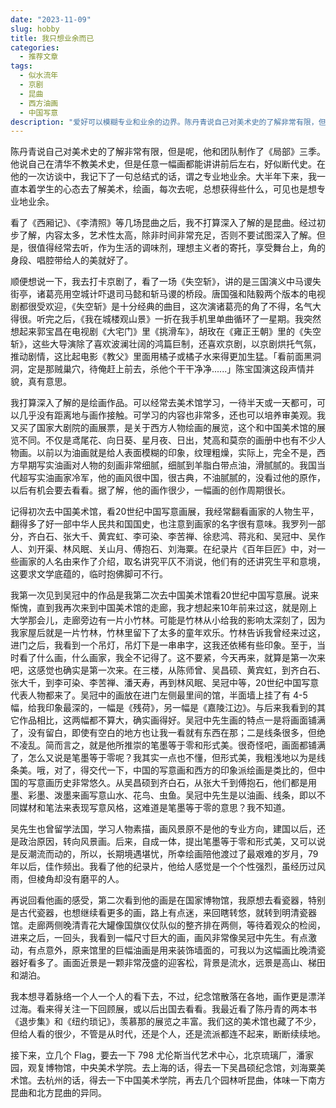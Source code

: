 ```yaml
---
date: "2023-11-09"
slug: hobby
title: 我只想业余而已
categories:
  - 推荐文章
tags:
  - 似水流年
  - 京剧
  - 昆曲
  - 西方油画
  - 中国写意
description: "爱好可以模糊专业和业余的边界。陈丹青说自己对美术史的了解非常有限，但是呢，他和团队制作了《局部》三季。他说自己在清华不教美术史，但是任意一幅画都能讲讲前后左右，好似断代史。在他的一次访谈中，我记下了一句总结式的话，谓之专业地业余。大半年下来，我一直本着学生的心态去了解美术，绘画，每次去呢，总想获得些什么，可见也是想专业地业余。"
---
```


陈丹青说自己对美术史的了解非常有限，但是呢，他和团队制作了《局部》三季。他说自己在清华不教美术史，但是任意一幅画都能讲讲前后左右，好似断代史。在他的一次访谈中，我记下了一句总结式的话，谓之专业地业余。大半年下来，我一直本着学生的心态去了解美术，绘画，每次去呢，总想获得些什么，可见也是想专业地业余。

看了《西厢记》、《李清照》等几场昆曲之后，我不打算深入了解的是昆曲。经过初步了解，内容太多，艺术性太高，除非时间非常充足，否则不要试图深入了解。但是，很值得经常去听，作为生活的调味剂，理想主义者的寄托，享受舞台上，角的身段、唱腔带给人的美就好了。

顺便想说一下，我去打卡京剧了，看了一场《失空斩》，讲的是三国演义中马谡失街亭，诸葛亮用空城计吓退司马懿和斩马谡的桥段。唐国强和陆毅两个版本的电视剧都很受欢迎，《失空斩》是十分经典的曲目，这次演诸葛亮的角了不得，名气大得很。听完之后，《我在城楼观山景》一折在我手机里单曲循环了一星期。我突然想起来郭宝昌在电视剧《大宅门》里《挑滑车》，胡玫在《雍正王朝》里的《失空斩》，这些大导演除了喜欢波澜壮阔的鸿篇巨制，还喜欢京剧，以京剧烘托气氛，推动剧情，这比起电影《教父》里面用橘子或橘子水来得更加生猛。「看前面黑洞洞，定是那贼巢穴，待俺赶上前去，杀他个干干净净......」陈宝国演这段声情并貌，真有意思。

我打算深入了解的是绘画作品。可以经常去美术馆学习，一待半天或一天都可，可以几乎没有距离地与画作接触。可学习的内容也非常多，还也可以培养审美观。我又买了国家大剧院的画展票，是关于西方人物绘画的展览，这个和中国美术馆的展览不同。不仅是鸢尾花、向日葵、星月夜、日出，梵高和莫奈的画册中也有不少人物画。以前以为油画就是给人表面模糊的印象，纹理粗燥，实际上，完全不是，西方早期写实油画对人物的刻画非常细腻，细腻到羊脂白带点油，滑腻腻的。我国当代超写实油画家冷军，他的画风很中国，很古典，不油腻腻的，没看过他的原作，以后有机会要去看看。据了解，他的画作很少，一幅画的创作周期很长。

记得初次去中国美术馆，看20世纪中国写意画展，我经常翻看画家的人物生平，翻得多了好一部中华人民共和国国史，也注意到画家的名字很有意味。我罗列一部分，齐白石、张大千、黄宾虹、李可染、李苦禅、徐悲鸿、蒋兆和、吴冠中、吴作人、刘开渠、林风眠、关山月、傅抱石、刘海粟。在纪录片《百年巨匠》中，对一些画家的人名由来作了介绍，取名讲究平仄不消说，他们有的还讲究生平和意境，这要求文学底蕴的，临时抱佛脚可不行。

我第一次见到吴冠中的作品是我第二次去中国美术馆看20世纪中国写意展。说来惭愧，直到我再次来到中国美术馆的走廊，我才想起来10年前来过这，就是刚上大学那会儿，走廊旁边有一片小竹林。可能是竹林从小给我的影响太深刻了，因为我家屋后就是一片竹林，竹林里留下了太多的童年欢乐。竹林告诉我曾经来过这，进门之后，我看到一个吊灯，吊灯下是一串串字，这我还依稀有些印象。至于，当时看了什么画，什么画家，我全不记得了。这不要紧，今天再来，就算是第一次来吧，这感觉也确实是第一次来。在三楼，从陈师曾、吴昌硕、黄宾虹，到齐白石、张大千，到李可染、李苦禅、潘天寿，再到林风眠、吴冠中等，20世纪中国写意代表人物都来了。吴冠中的画放在进门左侧最里间的馆，半面墙上挂了有 4-5 幅，给我印象最深的，一幅是《残荷》，另一幅是《嘉陵江边》。与后来我看到的其它作品相比，这两幅都不算大，确实画得好。吴冠中先生画的特点一是将画面铺满了，没有留白，即使有空白的地方也让我一看就有东西在那；二是线条很多，但绝不凌乱。简而言之，就是他所推崇的笔墨等于零和形式美。很奇怪吧，画面都铺满了，怎么又说是笔墨等于零呢？我其实一点也不懂，但形式美，我粗浅地以为是线条美。哦，对了，得交代一下，中国的写意画和西方的印象派绘画是类比的，但中国的写意画历史非常悠久。从吴昌硕到齐白石，从张大千到傅抱石，他们都是用墨、彩墨、泼墨来画写意山水、花鸟、虫鱼。吴冠中先生是以油画、线条，即以不同媒材和笔法来表现写意风格，这难道是笔墨等于零的意思？我不知道。

吴先生也曾留学法国，学习人物素描，画风景原不是他的专业方向，建国以后，还是政治原因，转向风景画。后来，自成一体，提出笔墨等于零和形式美，又可以说是反潮流而动的，所以，长期境遇堪忧，所幸绘画陪他渡过了最艰难的岁月，79 年以后，佳作频出。我看了他的纪录片，他给人感觉是一个个性强烈，虽经历过风雨，但棱角却没有磨平的人。

再说回看他画的感受，第二次看到他的画是在国家博物馆，我原想去看瓷器，特别是古代瓷器，也想继续看更多的画，路上有点迷，来回瞎转悠，就转到明清瓷器馆。走廊两侧晚清青花大罐像国旗仪仗队似的整齐排在两侧，等待着观众的检阅，进来之后，一回头，我看到一幅尺寸巨大的画，画风非常像吴冠中先生。有点激动，有点意外，原来馆里的巨幅油画是用来装饰墙面的，可我以为这幅画比晚清瓷器好看多了。画面近景是一颗非常茂盛的迎客松，背景是流水，远景是高山、梯田和湖泊。

我本想寻着脉络一个人一个人的看下去，不过，纪念馆散落在各地，画作更是漂洋过海。看来得关注一下回顾展，或以后出国去看看。我最近看了陈丹青的两本书《退步集》和《纽约琐记》，羡慕那的展览之丰富。我们这的美术馆也藏了不少，但给人看的很少，不管是从时代，还是个人，还是流派都连不起来，断断续续地。

接下来，立几个 Flag，要去一下 798 尤伦斯当代艺术中心，北京琉璃厂，潘家园，观复博物馆，中央美术学院。去上海的话，得去一下吴昌硕纪念馆，刘海粟美术馆。去杭州的话，得去一下中国美术学院，再去几个园林听昆曲，体味一下南方昆曲和北方昆曲的异同。
